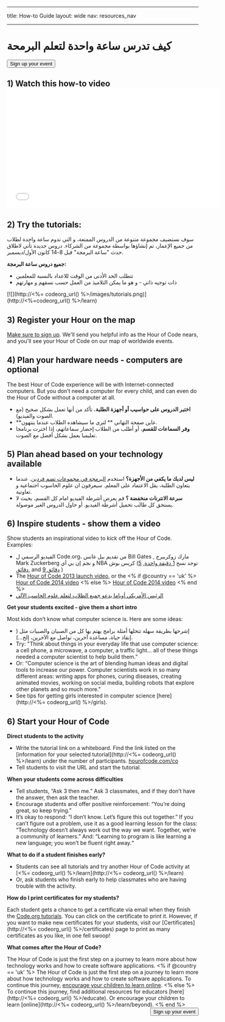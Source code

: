 * * *

title: How-to Guide layout: wide nav: resources_nav

* * *

<div class="row">
  <h1 class="col-sm-6">
    كيف تدرس ساعة واحدة لتعلم البرمحة
  </h1>
  
  <div class="col-sm-6 button-container centered">
    <a href="<%= hoc_uri('/#join') %>"><button class="signup-button">Sign up your event</button></a>
  </div>
</div>

## 1) Watch this how-to video <iframe width="560" height="315" src="//www.youtube.com/embed/tQeSke4hIds" frameborder="0" allowfullscreen></iframe>
## 2) Try the tutorials:

سوف نستضيف مجموعة متنوعة من الدروس الممتعة، و التي تدوم ساعة واحدة لطلاب من جميع الإعمار، تم إنشاؤها بواسطة مجموعة من الشركاء. دروس جديدة تأتي لاطلاق حدث "ساعة البرمجة" قبل 8-14 كانون الأول/ديسمبر.

**جميع دروس ساعة البرمجة:**

  * تتطلب الحد الأدنى من الوقت للاعداد بالنسبة للمعلمين
  * ذات توجيه ذاتي - و هو ما يمكن التلاميذ من العمل حسب نسقهم و مهارتهم

[![](http://<%= codeorg_url() %>/images/tutorials.png)](http://<%=codeorg_url() %>/learn)

## 3) Register your Hour on the map

[Make sure to sign up](<%= hoc_uri('/') %>). We'll send you helpful info as the Hour of Code nears, and you'll see your Hour of Code on our map of worldwide events.

## 4) Plan your hardware needs - computers are optional

The best Hour of Code experience will be with Internet-connected computers. But you don’t need a computer for every child, and can even do the Hour of Code without a computer at all.

  * **اختبر الدروس على حواسيب أو أجهزة الطلبة.** تأكد من أنها تعمل بشكل صحيح (مع الصوت والفيديو).
  * **عاين صفحة التهاني ** لترى ما سيشاهده الطلاب عندما ينتهون. 
  * **وفر السماعات للقسم**، أو أطلب من الطلاب إحضار سماعاتهم، إذا اخترت برنامجا تعليميا يعمل بشكل أفضل مع الصوت.

## 5) Plan ahead based on your technology available

  * **ليس لديك ما يكفي من الأجهزة؟** استخدم [البرمجة في مجموعات تضم فردين](http://www.ncwit.org/resources/pair-programming-box-power-collaborative-learning). عندما يتعاون الطلبة، يقل الاعتماد على المعلم. سيعرفون ان علوم الحاسوب اجتماعية و تعاونية.
  * **سرعة الانترنات منخفضة ؟** قم بعرض أشرطة الفيديو امام كل القسم، بحيث لا يستحق كل طالب تحميل أشرطة الفيديو. أو حاول الدروس الغير موصولة.

## 6) Inspire students - show them a video

Show students an inspirational video to kick off the Hour of Code. Examples:

  * الفيديو الرسمي ل Code.org، من تقديم بيل غاتس Bill Gates , مارك زوكربيرج Mark Zuckerberg و نجم إن بي أي NBA كريس بوش (توجد نسح [1 دقيقة واحدة](https://www.youtube.com/watch?v=qYZF6oIZtfc), [5 دقائق](https://www.youtube.com/watch?v=nKIu9yen5nc), and [9 دقائق](https://www.youtube.com/watch?v=dU1xS07N-FA) )
  * The [Hour of Code 2013 launch video](https://www.youtube.com/watch?v=FC5FbmsH4fw), or the <% if @country == 'uk' %> [Hour of Code 2014 video](https://www.youtube.com/watch?v=96B5-JGA9EQ) <% else %> [Hour of Code 2014 video](https://www.youtube.com/watch?v=rH7AjDMz_dc&index=2&list=PLzdnOPI1iJNe1WmdkMG-Ca8cLQpdEAL7Q) <% end %>
  * [الرئيس الأمريكي أوباما يدعو جميع الطلاب لتعلم علوم الحاسب الآلي](https://www.youtube.com/watch?v=6XvmhE1J9PY)

**Get your students excited - give them a short intro**

Most kids don’t know what computer science is. Here are some ideas:

  * إشرحها بطريقة سهلة تتخلها أمثلة برامج يهتم بها كل من الصبيان والصبيات مثل ( إنقاذ حياة، مساعدة آخرين، تواصل مع الآخرين، إلخ...).
  * Try: "Think about things in your everyday life that use computer science: a cell phone, a microwave, a computer, a traffic light… all of these things needed a computer scientist to help build them.”
  * Or: “Computer science is the art of blending human ideas and digital tools to increase our power. Computer scientists work in so many different areas: writing apps for phones, curing diseases, creating animated movies, working on social media, building robots that explore other planets and so much more."
  * See tips for getting girls interested in computer science [here](http://<%= codeorg_url() %>/girls). 

## 6) Start your Hour of Code

**Direct students to the activity**

  * Write the tutorial link on a whiteboard. Find the link listed on the [information for your selected tutorial](http://<%= codeorg_url() %>/learn) under the number of participants. [hourofcode.com/co](http://hourofcode.com/co)
  * Tell students to visit the URL and start the tutorial.

**When your students come across difficulties**

  * Tell students, “Ask 3 then me.” Ask 3 classmates, and if they don’t have the answer, then ask the teacher.
  * Encourage students and offer positive reinforcement: “You’re doing great, so keep trying.”
  * It’s okay to respond: “I don’t know. Let’s figure this out together.” If you can’t figure out a problem, use it as a good learning lesson for the class: “Technology doesn’t always work out the way we want. Together, we’re a community of learners.” And: “Learning to program is like learning a new language; you won’t be fluent right away.“

**What to do if a student finishes early?**

  * Students can see all tutorials and try another Hour of Code activity at [<%= codeorg_url() %>/learn](http://<%= codeorg_url() %>/learn)
  * Or, ask students who finish early to help classmates who are having trouble with the activity.

**How do I print certificates for my students?**

Each student gets a chance to get a certificate via email when they finish the [Code.org tutorials](http://studio.code.org). You can click on the certificate to print it. However, if you want to make new certificates for your students, visit our [Certificates](http://<%= codeorg_url() %>/certificates) page to print as many certificates as you like, in one fell swoop!

**What comes after the Hour of Code?**

The Hour of Code is just the first step on a journey to learn more about how technology works and how to create software applications. <% if @country == 'uk' %> The Hour of Code is just the first step on a journey to learn more about how technology works and how to create software applications. To continue this journey, [encourage your children to learn online](http://uk.code.org/learn/beyond). <% else %> To continue this journey, find additional resources for educators [here](http://<%= codeorg_url() %>/educate). Or encourage your children to learn [online](http://<%= codeorg_url() %>/learn/beyond). <% end %> <a style="display: block" href="<%= hoc_uri('/#join') %>"><button style="float: right;">Sign up your event</button></a>